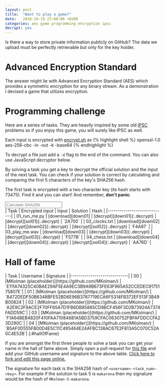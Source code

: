 ```yaml
---
layout: post
title:  "Want to play a game?"
date:   2018-10-19 23:00:00 +0200
categories: aes game programming encryption ipsc
decrypt: yes
---
```


Is there a way to store private information publicly on GitHub? The data we
upload must be perfectly retrievable but only for the key holder.

# Advanced Encryption Standard

The answer might lie with Advanced Encryption Standard (AES) which provides a
symmetric encryption for any binary stream. As a demonstration I devised a game
that utilizes encryption.

# Programming challenge

Here are a series of tasks. They are heavily inspired by some old
[IPSC](https://ipsc.ksp.sk) problems so if you enjoy this game, you will surely
like IPSC as well.

Each input is encrypted with [encrypt.sh]({{"/assets/aes_game/encrypt.sh"}}) as
{% highlight shell %}
openssl-1.0 aes-256-cbc -in <inFname> -out <outFname> -k <encKey> -base64
{% endhighlight %}

To decrypt a file just add a `-d` flag to the end of the command. You can also
use JavaScript decryptor below.

By solving a task you get a key to decrypt the official solution and the input
of the next task. You can check if your solution is correct by calculating and
comparing the first 5 characters of the key's SHA256 hash.

The first task is encrypted with a two character key (its hash starts with
73475). Find it and you can start! And remember, __don't panic__.

<input type="text" placeholder="Calculate SHA256" onkeyup="calcHash(event);" />
<span id="keyHash"></span>

<div class="horizontal-scroll" markdown="block">
| Task | Encrypted input | Input | Solution | Hash |
|-----------------------------|
| 01_run_me.py   | [download][down01] | [decrypt][down01]{:.decrypt} | [decrypt][sol01]{:.decrypt} | `2A700` |
| 02_clocks.txt  | [download][down02] | [decrypt][down02]{:.decrypt} | [decrypt][sol02]{:.decrypt} | `F4A97` |
| 03_play_me.wav  | [download][down03] | [decrypt][down03]{:.decrypt} | [decrypt][sol03]{:.decrypt} | `F577B` |
| 04_chess.txt  | [download][down04] | [decrypt][down04]{:.decrypt} | [decrypt][sol04]{:.decrypt} | `AA76D` |

</div>

[down01]: {{"/assets/aes_game/01_run_me.py.aes"|relative_path}}
[sol01]: {{"/assets/aes_game/01_run_me_solution.py.aes"|relative_path}}

[down02]: {{"/assets/aes_game/02_clocks.txt.aes"|relative_path}}
[sol02]: {{"/assets/aes_game/02_clocks_solution.py.aes"|relative_path}}

[down03]: {{"/assets/aes_game/03_play_me.wav.aes"|relative_path}}
[sol03]: {{"/assets/aes_game/03_play_me_solution.py.aes"|relative_path}}

[down04]: {{"/assets/aes_game/04_chess.txt.aes"|relative_path}}
[sol04]: {{"/assets/aes_game/04_chess_solution.py.aes"|relative_path}}

# Hall of fame

<div class="horizontal-scroll" markdown="block">
| Task | Username | Signature   |
|-----------------------------|
| 00   | [MKolman (placeholder)](https://github.com/MKolman/) | `E111A74325C40BAE29AF5E4A9EC3B9A9B673FE63F965A52CCEDEC9175175807E`|
| 01   | [MKolman (placeholder)](https://github.com/MKolman/) | `B472DEDF50B6348BFE52BD6E96B3787719ECA6F5314FB372EF513F3B49B00824`|
| 02   | [MKolman (placeholder)](https://github.com/MKolman/) | `A2E9C2F9ACE2F70FF65A7D1FB6DB85885CD8BCF456F3D2B73924A7374FADD59C`|
| 03   | [MKolman (placeholder)](https://github.com/MKolman/) | `F1A64BEB4820F410FAA71084681A5BD3759CFAC0630752FBFAFDDCCFA23D290C`|
| 04   | [MKolman (placeholder)](https://github.com/MKolman/) | `B5AF0D555FB00D4E5C11C495464E24AFBC138AC67E2F813A5C070C52A0C4E52B`|
{:#hallOfFame}
</div>

If you are amongst the first three people to solve a task you can get your name
in the hall of fame above. Simply open a pull request for
[this file][github-blob] and add your GitHub username and signature to the
above table. [Click here to fork and edit this page online.][github-pr]

The signature for each task is the SHA256 hash of `<username>-<task_num>-<key>`.
For example if the solution to task 5 is `makarena` then my signature would be
the hash of `MKolman-5-makarena`.

[github-pr]: https://github.com/MKolman/mkolman.github.io/edit/master/_posts/2018-10-19-aes_game.md
[github-blob]: https://github.com/MKolman/mkolman.github.io/blob/master/_posts/2018-10-19-aes_game.md


<script>
    function calcHash(event) {
        let hash = CryptoJS.SHA256(event.target.value).toString().toUpperCase()
        document.getElementById("keyHash").innerText = hash;
    }
</script>
